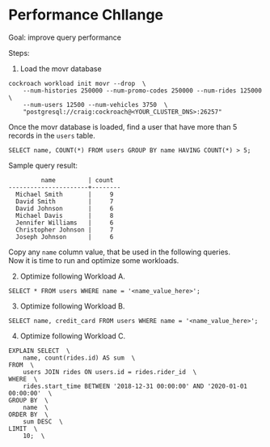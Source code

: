 # Performance Chllange

Goal: improve query performance

Steps:

1. Load the movr database

```
cockroach workload init movr --drop  \
    --num-histories 250000 --num-promo-codes 250000 --num-rides 125000  \
    --num-users 12500 --num-vehicles 3750  \
    "postgresql://craig:cockroach@<YOUR_CLUSTER_DNS>:26257"
```

Once the movr database is loaded, find a user that have more than 5 records in the `users` table.

```
SELECT name, COUNT(*) FROM users GROUP BY name HAVING COUNT(*) > 5;
```

Sample query result:  

```
         name         | count
----------------------+--------
  Michael Smith       |     9
  David Smith         |     7
  David Johnson       |     6
  Michael Davis       |     8
  Jennifer Williams   |     6
  Christopher Johnson |     7
  Joseph Johnson      |     6
```

Copy any `name` column value, that be used in the following queries.  
Now it is time to run and optimize some workloads.   

2. Optimize following Workload A.

```
SELECT * FROM users WHERE name = '<name_value_here>';  
```

3. Optimize following Workload B.

```
SELECT name, credit_card FROM users WHERE name = '<name_value_here>'; 
```

4. Optimize following Workload C.

```
EXPLAIN SELECT  \  
    name, count(rides.id) AS sum  \  
FROM  \  
    users JOIN rides ON users.id = rides.rider_id  \  
WHERE  \  
    rides.start_time BETWEEN '2018-12-31 00:00:00' AND '2020-01-01 00:00:00'  \  
GROUP BY  \  
    name  \  
ORDER BY  \  
    sum DESC  \  
LIMIT  \  
    10;  \  
```
